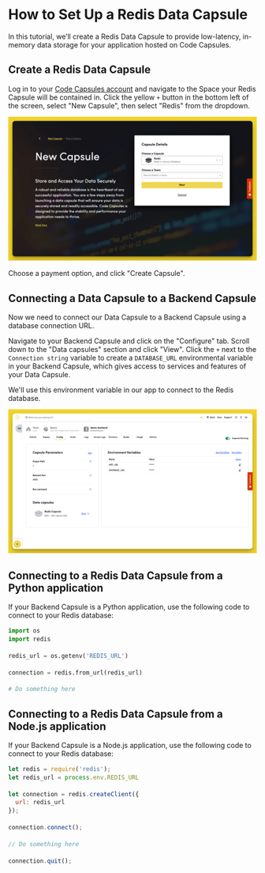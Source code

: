 # How to Set Up a Redis Data Capsule

In this tutorial, we’ll create a Redis Data Capsule to provide low-latency, in-memory data storage for your application hosted on Code Capsules.

## Create a Redis Data Capsule

Log in to your [Code Capsules account](https://codecapsules.io/) and navigate to the Space your Redis Capsule will be contained in. Click the yellow `+` button in the bottom left of the screen, select "New Capsule", then select "Redis" from the dropdown.

![CreateDataCapsule](../../.gitbook/assets/create-redis-capsule.png)

Choose a payment option, and click "Create Capsule".

## Connecting a Data Capsule to a Backend Capsule

Now we need to connect our Data Capsule to a Backend Capsule using a database connection URL.

Navigate to your Backend Capsule and click on the "Configure" tab. Scroll down to the "Data capsules" section and click "View". Click the `+` next to the `Connection string`  variable to create a `DATABASE_URL` environmental variable in your Backend Capsule, which gives access to services and features of your Data Capsule.

We'll use this environment variable in our app to connect to the Redis database.&#x20;

![RedisUrl](../../.gitbook/assets/redis-bind-env.png)

## Connecting to a Redis Data Capsule from a Python application

If your Backend Capsule is a Python application, use the following code to connect to your Redis database:

```python
import os
import redis

redis_url = os.getenv('REDIS_URL')

connection = redis.from_url(redis_url)

# Do something here
```

## Connecting to a Redis Data Capsule from a Node.js application

If your Backend Capsule is a Node.js application, use the following code to connect to your Redis database:

```js
let redis = require('redis');
let redis_url = process.env.REDIS_URL

let connection = redis.createClient({
  url: redis_url
});

connection.connect();

// Do something here 

connection.quit();
```
